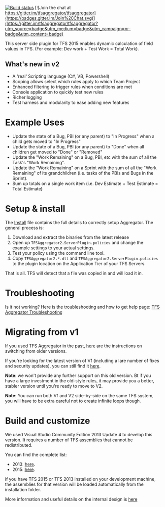 
[![Build status](https://ci.appveyor.com/api/projects/status/github/tfsaggregator/tfsaggregator?svg=true)](https://ci.appveyor.com/project/giuliov/tfsaggregator)
[![Join the chat at https://gitter.im/tfsaggregator/tfsaggregator](https://badges.gitter.im/Join%20Chat.svg)](https://gitter.im/tfsaggregator/tfsaggregator?utm_source=badge&utm_medium=badge&utm_campaign=pr-badge&utm_content=badge)

This server side plugin for TFS 2015 enables dynamic calculation of field values in TFS.
(For example: Dev work + Test Work = Total Work).

## What's new in v2

 * A 'real' Scripting language (C#, VB, Powershell)
 * Scoping allows select which rules apply to which Team Project
 * Enhanced filtering to trigger rules when conditions are met
 * Console application to quickly test new rules
 * Richer logging
 * Test harness and modularity to ease adding new features

Example Uses
================================================

 - Update the state of a Bug, PBI (or any parent) to "In Progress" when a child gets moved to "In Progress"
 - Update the state of a Bug, PBI (or any parent) to "Done" when all children get moved to "Done" or "Removed"
 - Update the "Work Remaining" on a Bug, PBI, etc with the sum of all the Task's "Work Remaining".
 - Update the "Work Remaining" on a Sprint with the sum of all the "Work Remaining" of its grandchildren (i.e. tasks of the PBIs and Bugs in the Sprint).
 - Sum up totals on a single work item (i.e. Dev Estimate + Test Estimate = Total Estimate)


Setup & install
================================================

The [Install](https://github.com/tfsaggregator/tfsaggregator/releases/download/2.0.22-master/tfsaggregator-2.0.22-master.zip) file contains the full details to correctly setup Aggregator. The general process is:

 1. Download and extract the binaries from the latest release
 2. Open up `TFSAggregator2.ServerPlugin.policies` and change the example settings to your actual settings.
 3. Test your policy using the command line tool.
 4. Copy `TFSAggregator2.*.dll` and `TFSAggregator2.ServerPlugin.policies` to the plugin location on the Application Tier of your TFS Servers

That is all. TFS will detect that a file was copied in and will load it in.


Troubleshooting
================================================
Is it not working? Here is the troubleshooting and how to get help page: [TFS Aggregator Troubleshooting](docs/Troubleshooting.md)


Migrating from v1
================================================
If you used TFS Aggregator in the past, [here](docs/Upgrade-from-v1.md) are the instructions on switching from older versions.

If you're looking for the latest version of V1 (including a lare number of fixes and security updates), you can still find it [here](https://github.com/tfsaggregator/tfsaggregator/tree/8ae990810f580c161247a6f6f4720d9b72d98288). 

**Note**: we won't provide any further support on this old version. Bt if you have a large investment in the old-style rules, it may provide you a better, stabler version until you're ready to move to V2. 

**Note**: You can run both V1 and V2 side-by-side on the same TFS system, you will have to be extra careful not to create infinite loops though.

Build and customize
================================================
We used Visual Studio Community Edition 2013 Update 4 to develop this version.
It requires a number of TFS assemblies that cannot be redistributed. 

You can find the complete list:

 - 2013: [here](../References/2013/PLACEHOLDER.txt).
 - 2015: [here](../References/2015/PLACEHOLDER.txt).

if you have TFS 2015 or TFS 2013 installed on your development machine, the assemblies for that version will be loaded automatically from the installation folder.

More information and useful details on the internal design is [here](docs/Internals.md)

